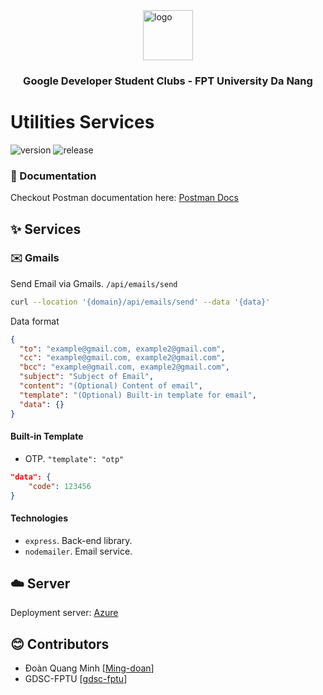 <div style="width:100%;display:flex;flex-direction:column;justify-content:center;align-items:center">
<img style="width:80px"
src="https://seeklogo.com/images/G/google-developers-logo-F8BF3155AC-seeklogo.com.png" alt="logo"/>
</div>
<h3 style="text-align:center">Google Developer Student Clubs - FPT University Da Nang</h3>

# Utilities Services

![version](https://img.shields.io/badge/version-0.1.0-green)
![release](https://img.shields.io/badge/release-0.1.0-blue)

### 📃 Documentation

Checkout Postman documentation here: [Postman Docs]()

## ✨ Services

### ✉️ Gmails

Send Email via Gmails. `/api/emails/send`

```bash
curl --location '{domain}/api/emails/send' --data '{data}'
```

Data format

```json
{
  "to": "example@gmail.com, example2@gmail.com",
  "cc": "example@gmail.com, example2@gmail.com",
  "bcc": "example@gmail.com, example2@gmail.com",
  "subject": "Subject of Email",
  "content": "(Optional) Content of email",
  "template": "(Optional) Built-in template for email",
  "data": {}
}
```

#### Built-in Template

- OTP. `"template": "otp"`

```json
"data": {
    "code": 123456
}
```

#### Technologies

- `express`. Back-end library.
- `nodemailer`. Email service.

## ☁️ Server

Deployment server: [Azure]()

## 😊 Contributors

- Đoàn Quang Minh [[Ming-doan](https://github.com/Ming-doan)]
- GDSC-FPTU [[gdsc-fptu](https://github.com/gdsc-fptu)]
